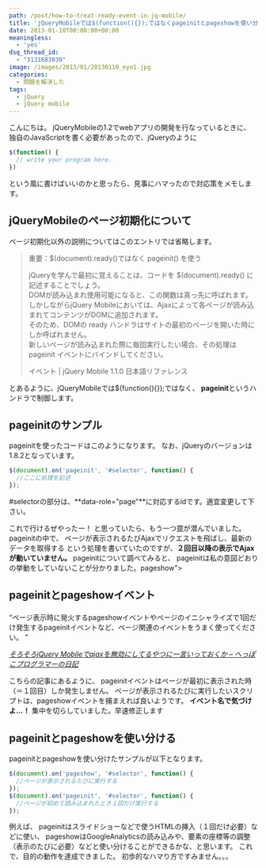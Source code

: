 ```yaml
---
path: /post/how-to-treat-ready-event-in-jq-mobile/
title: 'jQueryMobileでは$(function(){});ではなくpageinitとpageshowを使い分けるべき'
date: 2013-01-10T00:00:00+00:00
meaningless:
  - 'yes'
dsq_thread_id:
  - "3131683030"
image: /images/2013/01/20130110_eye1.jpg
categories:
  - 問題を解決した
tags:
  - jQuery
  - jQuery mobile
---
```


こんにちは。 jQueryMobileの1.2でwebアプリの開発を行なっているときに、 独自のJavaScriptを書く必要があったので、jQueryのように 

```javascript
$(function() {
  // write your program here.
})
```


という風に書けばいいのかと思ったら、見事にハマったので対応策をメモします。

<!--more-->

jQueryMobileのページ初期化について
----------------------------------------

ページ初期化以外の説明についてはこのエントリでは省略します。

> 重要：$(document).ready()ではなく pageinit() を使う
> 
> jQueryを学んで最初に覚えることは、コードを $(document).ready() に記述することでしょう。  
> DOMが読み込まれ使用可能になると、この関数は真っ先に呼ばれます。しかしながらjQuery Mobileにおいては、Ajaxによって各ページが読み込まれてコンテンツがDOMに追加されます。  
> そのため、DOMの ready ハンドラはサイトの最初のページを開いた時にしか呼ばれません。  
> 新しいページが読み込まれた際に毎回実行したい場合、その処理は pageinit イベントにバインドしてください。
> 
> <span class="removed_link" title="http://dev.screw-axis.com/doc/jquery_mobile/api/events/">イベント | jQuery Mobile 1.1.0 日本語リファレンス</span>

とあるように、jQueryMobileでは$(function(){});ではなく、 **pageinit**というハンドラで制御します。

pageinitのサンプル
----------------------------------------

pageinitを使ったコードはこのようになります。 なお、jQueryのバージョンは1.8.2となっています。 

```javascript
$(document).on('pageinit', '#selector', function() {
  //ここに処理を記述
});
```


#selectorの部分は、**data-role="page"**に対応するidです。適宜変更して下さい。

これで行けるぜやったー！ と思っていたら、もう一つ罠が潜んでいました。 pageinitの中で、 ページが表示されるたびAjaxでリクエストを飛ばし、最新のデータを取得する という処理を書いていたのですが、**２回目以降の表示でAjaxが動いていません。** pageinitについて調べてみると、 pageinitは私の意図どおりの挙動をしていないことが分かりました。pageshow"> 

## pageinitとpageshowイベント<figure> 

<q>ページ表示時に発火するpageshowイベントやページのイニシャライズで1回だけ発生するpageinitイベントなど、ページ関連のイベントをうまく使ってください。 </q> <figcaption> <cite><a href="http://d.hatena.ne.jp/pikotea/20120405/1333631161" target="_blank">そろそろjQuery Mobileでajaxを無効にしてるやつに一言いっておくか – へっぽこプログラマーの日記</a></cite> </figcaption> </figure> 

こちらの記事にあるように、 pageinitイベントはページが最初に表示された時（＝１回目）しか発生しません。 ページが表示されるたびに実行したいスクリプトは、pageshowイベントを捕まえれば良いようです。 **イベント名で気づけよ…！** 集中を切らしていました。早速修正します

pageinitとpageshowを使い分ける
----------------------------------------

pageinitとpageshowを使い分けたサンプルが以下となります。 

```javascript
$(document).on('pageshow', '#selector', function() {
  //ページが表示されるたびに実行する
});
$(document).on('pageinit', '#selector', function() {
  //ページが初めて読み込まれたとき１回だけ実行する
});
```


例えば、 pageinitはスライドショーなどで使うHTMLの挿入（１回だけ必要）などに使い、 pageshowはGoogleAnalyticsの読み込みや、要素の座標等の調整（表示のたびに必要）などと使い分けることができるかな、と思います。 これで、目的の動作を達成できました。 初歩的なハマり方ですみません。。。

<div style="font-size:0px;height:0px;line-height:0px;margin:0;padding:0;clear:both">
</div>
